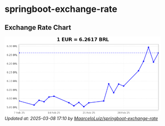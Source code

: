 # springboot-exchange-rate

<!-- EXCHANGE-RATE-START -->
## Exchange Rate Chart

![Exchange Rate Chart](charts/chart.png)*Updated at: 2025-03-08 17:10 by [MaarceloLuiz/springboot-exchange-rate](https://github.com/MaarceloLuiz/springboot-exchange-rate)*


<!-- EXCHANGE-RATE-END -->